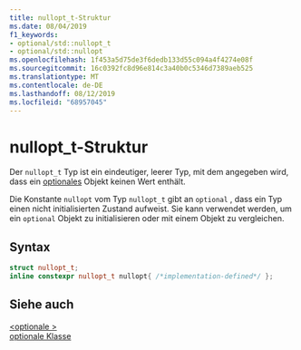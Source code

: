 ```yaml
---
title: nullopt_t-Struktur
ms.date: 08/04/2019
f1_keywords:
- optional/std::nullopt_t
- optional/std::nullopt
ms.openlocfilehash: 1f453a5d75de3f6dedb133d55c094a4f4274e08f
ms.sourcegitcommit: 16c0392fc8d96e814c3a40b0c5346d7389aeb525
ms.translationtype: MT
ms.contentlocale: de-DE
ms.lasthandoff: 08/12/2019
ms.locfileid: "68957045"
---
```

# <a name="nullopt_t-struct"></a>nullopt_t-Struktur

Der `nullopt_t` Typ ist ein eindeutiger, leerer Typ, mit dem angegeben wird, dass ein [optionales](optional-class.md) Objekt keinen Wert enthält.

Die Konstante `nullopt` vom Typ `nullopt_t` gibt an `optional` , dass ein Typ einen nicht initialisierten Zustand aufweist. Sie kann verwendet werden, um ein `optional` Objekt zu initialisieren oder mit einem Objekt zu vergleichen.

## <a name="syntax"></a>Syntax

```cpp
struct nullopt_t;
inline constexpr nullopt_t nullopt{ /*implementation-defined*/ };
```

## <a name="see-also"></a>Siehe auch

[\<optionale >](optional.md)\
[optionale Klasse](optional-class.md)
